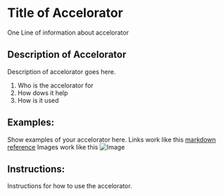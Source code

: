# Title of Accelorator
One Line of information about accelorator

## Description of Accelorator
Description of accelorator goes here. 
  1. Who is the accelorator for
  2. How dows it help 
  3. How is it used

## Examples: 
Show examples of your accelorator here. 
  Links work like this  [markdown reference](https://commonmark.org/help/)
  Images work like this  ![Image](https://pixabay.com/images/id-221568/)

## Instructions:
Instructions for how to use the accelorator. 
